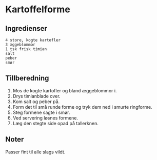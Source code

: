 # Kartoffelforme #

## Ingredienser ##
```
4 store, kogte kartofler
3 æggeblommor
1 tsk frisk timian
salt
peber
smør
```

## Tillberedning ##
1. Mos de kogte kartofler og bland æggeblommor i. 
2. Drys timianblade over.
3. Kom salt og peber på.
4. Form det til små runde forme og tryk dem ned i smurte ringforme.
5. Steg formene sagte i smør.
6. Ved servering løsnes formene.
7. Læg den stegte side opad på tallerknen.


## Noter ##
Passer fint til alle slags vildt.
